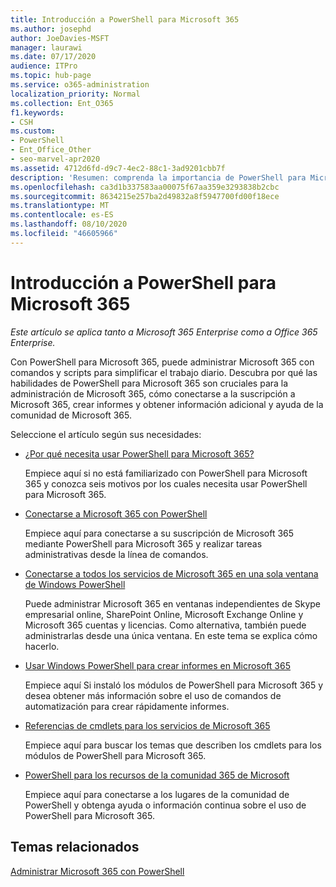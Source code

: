 ```yaml
---
title: Introducción a PowerShell para Microsoft 365
ms.author: josephd
author: JoeDavies-MSFT
manager: laurawi
ms.date: 07/17/2020
audience: ITPro
ms.topic: hub-page
ms.service: o365-administration
localization_priority: Normal
ms.collection: Ent_O365
f1.keywords:
- CSH
ms.custom:
- PowerShell
- Ent_Office_Other
- seo-marvel-apr2020
ms.assetid: 4712d6fd-d9c7-4ec2-88c1-3ad9201cbb7f
description: 'Resumen: comprenda la importancia de PowerShell para Microsoft 365, conéctese a su inquilino de Microsoft 365 y obtenga ayuda.'
ms.openlocfilehash: ca3d1b337583aa00075f67aa359e3293838b2cbc
ms.sourcegitcommit: 8634215e257ba2d49832a8f5947700fd00f18ece
ms.translationtype: MT
ms.contentlocale: es-ES
ms.lasthandoff: 08/10/2020
ms.locfileid: "46605966"
---
```

# <a name="getting-started-with-powershell-for-microsoft-365"></a>Introducción a PowerShell para Microsoft 365

*Este artículo se aplica tanto a Microsoft 365 Enterprise como a Office 365 Enterprise.*

Con PowerShell para Microsoft 365, puede administrar Microsoft 365 con comandos y scripts para simplificar el trabajo diario. Descubra por qué las habilidades de PowerShell para Microsoft 365 son cruciales para la administración de Microsoft 365, cómo conectarse a la suscripción a Microsoft 365, crear informes y obtener información adicional y ayuda de la comunidad de Microsoft 365.
  
Seleccione el artículo según sus necesidades:
  
- [¿Por qué necesita usar PowerShell para Microsoft 365?](why-you-need-to-use-office-365-powershell.md)
    
    Empiece aquí si no está familiarizado con PowerShell para Microsoft 365 y conozca seis motivos por los cuales necesita usar PowerShell para Microsoft 365. 
    
- [Conectarse a Microsoft 365 con PowerShell](connect-to-office-365-powershell.md)
    
    Empiece aquí para conectarse a su suscripción de Microsoft 365 mediante PowerShell para Microsoft 365 y realizar tareas administrativas desde la línea de comandos.
    
- [Conectarse a todos los servicios de Microsoft 365 en una sola ventana de Windows PowerShell](connect-to-all-office-365-services-in-a-single-windows-powershell-window.md)
    
    Puede administrar Microsoft 365 en ventanas independientes de Skype empresarial online, SharePoint Online, Microsoft Exchange Online y Microsoft 365 cuentas y licencias. Como alternativa, también puede administrarlas desde una única ventana. En este tema se explica cómo hacerlo.
    
- [Usar Windows PowerShell para crear informes en Microsoft 365](use-windows-powershell-to-create-reports-in-office-365.md)
    
    Empiece aquí Si instaló los módulos de PowerShell para Microsoft 365 y desea obtener más información sobre el uso de comandos de automatización para crear rápidamente informes. 
    
- [Referencias de cmdlets para los servicios de Microsoft 365](cmdlet-references-for-office-365-services.md)
    
    Empiece aquí para buscar los temas que describen los cmdlets para los módulos de PowerShell para Microsoft 365.
    
- [PowerShell para los recursos de la comunidad 365 de Microsoft](office-365-powershell-community-resources.md)
    
    Empiece aquí para conectarse a los lugares de la comunidad de PowerShell y obtenga ayuda o información continua sobre el uso de PowerShell para Microsoft 365.
    
## <a name="related-topics"></a>Temas relacionados

[Administrar Microsoft 365 con PowerShell](manage-office-365-with-office-365-powershell.md)

